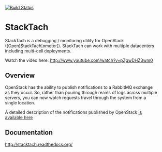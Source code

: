 [![Build Status](https://travis-ci.org/rackerlabs/stacktach.png?branch=master)](https://travis-ci.org/rackerlabs/stacktach)

# StackTach

StackTach is a debugging / monitoring utility for OpenStack ([Open]StackTach[ometer]). StackTach can work with multiple datacenters including multi-cell deployments.

Watch the video here: http://www.youtube.com/watch?v=pZgwDHZ3wm0

## Overview
OpenStack has the ability to publish notifications to a RabbitMQ exchange as they occur. So, rather than pouring through reams of logs across multiple servers, you can now watch requests travel through the system from a single location.

A detailed description of the notifications published by OpenStack [is available here](http://wiki.openstack.org/SystemUsageData)

## Documentation
http://stacktach.readthedocs.org/
